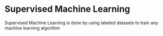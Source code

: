# Supervised Machine Learning

Supervised Machine Learning is done by using labeled datasets to train any machine learning algorithm